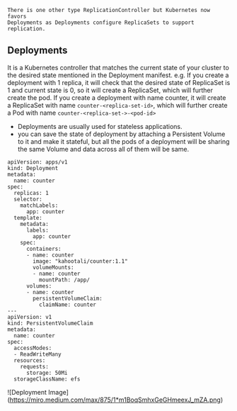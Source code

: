 ```
There is one other type ReplicationController but Kubernetes now favors 
Deployments as Deployments configure ReplicaSets to support replication.
```
## Deployments
It is a Kubernetes controller that matches the current state of your cluster to the desired state mentioned in the Deployment manifest. e.g. If you create a deployment with 1 replica, it will check that the desired state of ReplicaSet is 1 and current state is 0, so it will create a ReplicaSet, which will further create the pod. If you create a deployment with name counter, 
it will create a ReplicaSet with name `counter-<replica-set-id>`, which will further create a Pod with name `counter-<replica-set->-<pod-id>`

- Deployments are usually used for stateless applications.
- you can save the state of deployment by attaching a Persistent Volume to it and make it stateful, but all the pods of a deployment will be sharing the same Volume and data across all of them will be same.
 
```
apiVersion: apps/v1
kind: Deployment
metadata:
  name: counter
spec:
  replicas: 1
  selector:
    matchLabels:
      app: counter
  template:
    metadata:
      labels:
        app: counter
    spec:
      containers:
      - name: counter
        image: "kahootali/counter:1.1"
        volumeMounts:
        - name: counter
          mountPath: /app/
      volumes:
      - name: counter
        persistentVolumeClaim:
          claimName: counter
---
apiVersion: v1
kind: PersistentVolumeClaim
metadata:
  name: counter
spec:
  accessModes:
  - ReadWriteMany
  resources:
    requests:
      storage: 50Mi
  storageClassName: efs
```
![Deployment Image] (https://miro.medium.com/max/875/1*m1BoqSmhxGeGHmeexJ_mZA.png)
